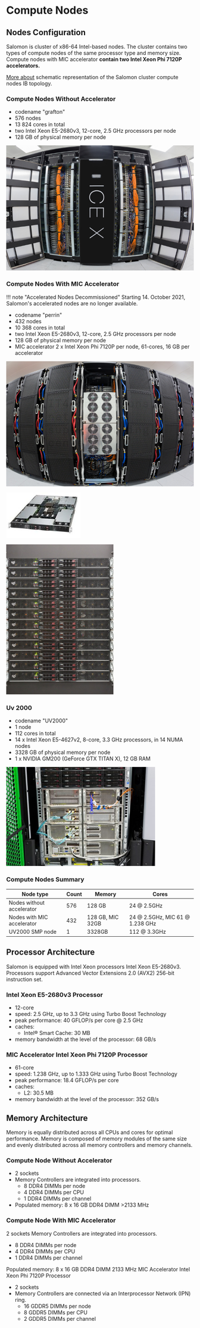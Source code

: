 # Compute Nodes

## Nodes Configuration

Salomon is cluster of x86-64 Intel-based nodes. The cluster contains two types of compute nodes of the same processor type and memory size.
Compute nodes with MIC accelerator **contain two Intel Xeon Phi 7120P accelerators.**

[More about][1] schematic representation of the Salomon cluster compute nodes IB topology.

### Compute Nodes Without Accelerator

* codename "grafton"
* 576 nodes
* 13 824 cores in total
* two Intel Xeon E5-2680v3, 12-core, 2.5 GHz processors per node
* 128 GB of physical memory per node

![cn_m_cell](../img/cn_m_cell.jpg)

### Compute Nodes With MIC Accelerator

!!! note "Accelerated Nodes Decommissioned"
    Starting 14. October 2021, Salomon's accelerated nodes are no longer available.

* codename "perrin"
* 432 nodes
* 10 368 cores in total
* two Intel Xeon E5-2680v3, 12-core, 2.5 GHz processors per node
* 128 GB of physical memory per node
* MIC accelerator 2 x Intel Xeon Phi 7120P per node, 61-cores, 16 GB per accelerator

![cn_mic](../img/cn_mic-1.jpg)

![(source Silicon Graphics International Corp.)](../img/sgi-c1104-gp1.jpeg)

![cn_mic](../img/cn_mic.jpg)

### Uv 2000

* codename "UV2000"
* 1 node
* 112 cores in total
* 14 x Intel Xeon E5-4627v2, 8-core, 3.3 GHz processors, in 14 NUMA nodes
* 3328 GB of physical memory per node
* 1 x NVIDIA GM200 (GeForce GTX TITAN X), 12 GB RAM

![](../img/uv-2000.jpeg)

### Compute Nodes Summary

| Node type                  | Count | Memory            | Cores                               |
| -------------------------- | ----- | ----------------- | ----------------------------------- |
| Nodes without accelerator  | 576   | 128 GB            | 24 @ 2.5GHz                         |
| Nodes with MIC accelerator | 432   | 128 GB, MIC 32GB  | 24 @ 2.5GHz, MIC 61 @ 1.238 GHz     |
| UV2000 SMP node            | 1     | 3328GB            | 112 @ 3.3GHz                        |

## Processor Architecture

Salomon is equipped with Intel Xeon processors Intel Xeon E5-2680v3. Processors support Advanced Vector Extensions 2.0 (AVX2) 256-bit instruction set.

### Intel Xeon E5-2680v3 Processor

* 12-core
* speed: 2.5 GHz, up to 3.3 GHz using Turbo Boost Technology
* peak performance:  40 GFLOP/s per core @ 2.5 GHz
* caches:
  * Intel® Smart Cache:  30 MB
* memory bandwidth at the level of the processor: 68 GB/s

### MIC Accelerator Intel Xeon Phi 7120P Processor

* 61-core
* speed:  1.238
    GHz, up to 1.333 GHz using Turbo Boost Technology
* peak performance:  18.4 GFLOP/s per core
* caches:
  * L2:  30.5 MB
* memory bandwidth at the level of the processor:  352 GB/s

## Memory Architecture

Memory is equally distributed across all CPUs and cores for optimal performance. Memory is composed of memory modules of the same size and evenly distributed across all memory controllers and memory channels.

### Compute Node Without Accelerator

* 2 sockets
* Memory Controllers are integrated into processors.
  * 8 DDR4 DIMMs per node
  * 4 DDR4 DIMMs per CPU
  * 1 DDR4 DIMMs per channel
* Populated memory: 8 x 16 GB DDR4 DIMM >2133 MHz

### Compute Node With MIC Accelerator

2 sockets
Memory Controllers are integrated into processors.

* 8 DDR4 DIMMs per node
* 4 DDR4 DIMMs per CPU
* 1 DDR4 DIMMs per channel

Populated memory: 8 x 16 GB DDR4 DIMM 2133 MHz
MIC Accelerator Intel Xeon Phi 7120P Processor

* 2 sockets
* Memory Controllers are connected via an
    Interprocessor Network (IPN) ring.
  * 16 GDDR5 DIMMs per node
  * 8 GDDR5 DIMMs per CPU
  * 2 GDDR5 DIMMs per channel

[1]: ib-single-plane-topology.md

